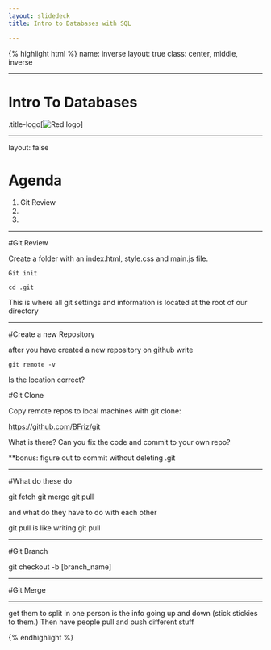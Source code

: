 ```yaml
---
layout: slidedeck
title: Intro to Databases with SQL

---
```


{% highlight html %}
name: inverse
layout: true
class: center, middle, inverse

---
# Intro To Databases

.title-logo[![Red logo](/public/img/red-logo-white.svg)]

---
layout: false

# Agenda

1. Git Review
2. 
3. 

---
#Git Review

Create a folder with an index.html, style.css and main.js file.
```
Git init
```
```
cd .git
```
This is where all git settings and information is located at the root of our directory

---
#Create a new Repository

after you have created a new repository on github write
```
git remote -v
```
Is the location correct?

#Git Clone

Copy remote repos to local machines with git clone:

https://github.com/BFriz/git

What is there? Can you fix the code and commit to your own repo?

**bonus: figure out to commit without deleting .git

---
#What do these do

git fetch
git merge
git pull

and what do they have to do with each other

git pull is like writing git pull

---
#Git Branch

git checkout -b [branch_name]

---
#Git Merge



---
get them to split in one person is the info going up and down (stick stickies to them.) Then have people pull and push different stuff

{% endhighlight %}
